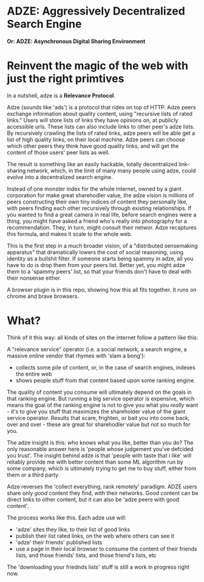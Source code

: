 # ADZE: Aggressively Decentralized Search Engine
#### Or: ADZE: Asynchronous Digital Sharing Environment

# Reinvent the magic of the web with just the right primtives

In a nutshell, adze is a **Relevance Protocol**.

Adze (sounds like 'ads') is a protocol that rides on top of HTTP. Adze peers exchange information about quality content, using "recursive lists of rated links."  Users will store lists of links they have opinions on, at publicly accessible urls. These lists can also include links to other peer's adze lists.   By recursively crawling the lists of rated links, adze peers will be able get a list of high quality links, on their local machine.  Adze peers can choose which other peers they think have good quality links, and will get the content of those users' peer lists as well.

The result is something like an easily hackable, totally decentralized link-sharing network, which, in the limit of many many people using adze, could evolve into a decentralized search engine.

Instead of one monster index for the whole internet, owned by a giant corporation for make great sharehodler value, the adze vision is millions of peers constructing their own tiny indices of content they personally like, with peers finding each other recursively through existing relationships. If you wanted to find a great camera in real life, before search engines were a thing, you might have asked a friend who's really into photography for a recommendation. They, in turn, might consult their networ. Adze recaptures this formula, and makes it scale to the whole web. 

This is the first step in a much broader vision, of a "distributed sensemaking apparatus" that dramatically lowers the cost of social reasoning, using identity as a bullshit filter. If someone starts being spammy in adze, all you have to do is drop them from your peers list. Better yet, you might adze them to a 'spammy peers' list, so that your friends don't have to deal with their nonsense either. 

A browser plugin is in this repo, showing how this all fits together. It runs on chrome and brave browsers.

# What?

Think of it this way: all kinds of sites on the internet follow a pattern like this:

A  "relevance service" operator (i.e. a social network, a search engine, a massive online vendor that rhymes with 'slam a bong'):
* collects some pile of content,  or, in the case of search engines, indexes the entire web
* shows people stuff from that content based upon some ranking engine.

The quality of content you consume will ultimately depend on the goals in that ranking engine. But running a big service operator is expensive, which means the goal of the ranking engine is not to give you what you _really_ want - it's to give you stuff that maximizes the shareholder value of the giant service operator. Results that scare, frighten, or bait you into come back, over and over - these are great for sharehodler value but not so much for you. 

The adze insight is this: who knows what you like, better than you do? The only reasonable answer here is 'people whose judgement you've defcided you trust'. The insight behind adze  is that 'people with taste that i like' will reliably provide me with better content than some ML algorithm run by some company, which is ultimately trying to get me to buy stuff, either from them or a third party.

Adze reverses the 'collect everything, rank remotely' paradigm. ADZE users share only _good_ content they find, with their networks. Good content can be direct links to other content, but it can also be 'adze peers with good content'. 

The process works like this. Each adze use will:

* 'adze' sites they like, to their list of good links
* publish their list rated links, on the web where others can see it
* 'adze' their friends' published lists
* use a page in their local browser to consume the content of their friends lists, and those friends' lists, and those friend's lists, etc

The  'downloading your friednds lists' stuff is still a work in progress right now.

